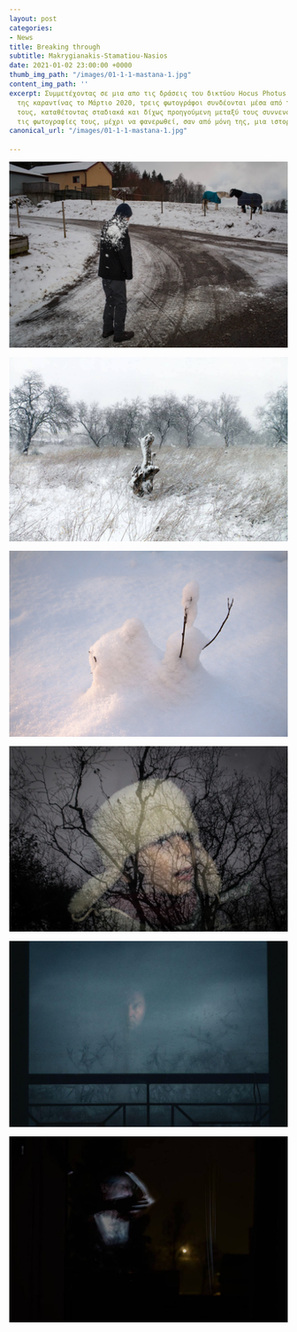 ```yaml
---
layout: post
categories:
- News
title: Breaking through
subtitle: Makrygianakis-Stamatiou-Nasios
date: 2021-01-02 23:00:00 +0000
thumb_img_path: "/images/01-1-1-mastana-1.jpg"
content_img_path: ''
excerpt: Συμμετέχοντας σε μια απο τις δράσεις του δικτύου Hocus Photus στη διάρκεια
  της καραντίνας το Μάρτιο 2020, τρεις φωτογράφοι συνδέονται μέσα από τις εικόνες
  τους, καταθέτοντας σταδιακά και δίχως προηγούμενη μεταξύ τους συννενόηση, μια-μια
  τις φωτογραφίες τους, μέχρι να φανερωθεί, σαν από μόνη της, μια ιστορία.
canonical_url: "/images/01-1-1-mastana-1.jpg"

---
```

![](/images/01-1-1-mastana-1.jpg)

![](/images/02-1-mastana-1.jpg)

![](/images/03-1-mastana_mg_2205-1.jpg)

![](/images/04-1-mastana-1.jpg)

![](/images/05-1-mastana-1.jpg)

![](/images/06-1-mastana-1.jpg)